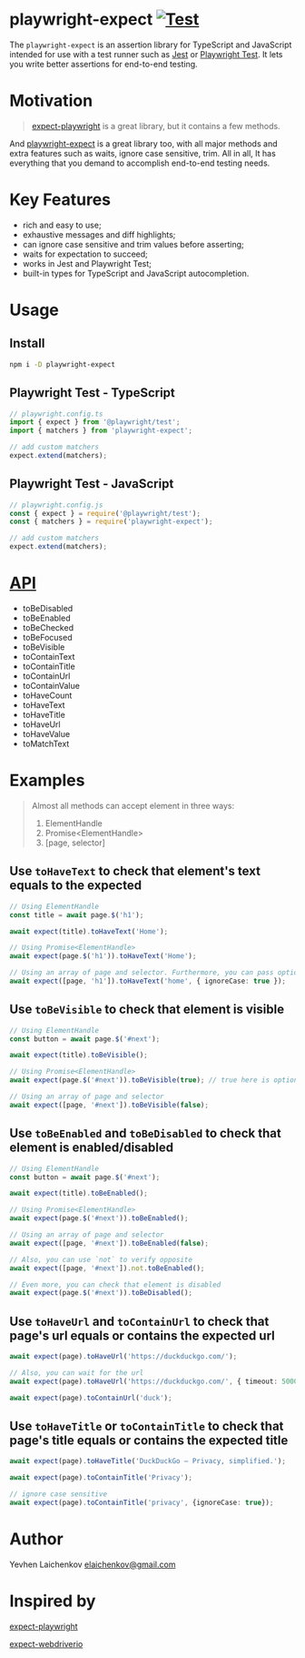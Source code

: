 # playwright-expect [![Test](https://github.com/elaichenkov/playwright-expect/actions/workflows/tests.yml/badge.svg)](https://github.com/elaichenkov/playwright-expect/actions/workflows/tests.yml)

The `playwright-expect` is an assertion library for TypeScript and JavaScript intended for use with a test runner such as [Jest](https://jestjs.io/) or [Playwright Test](https://playwright.dev/). It lets you write better assertions for end-to-end testing.

# Motivation
> [expect-playwright](https://github.com/playwright-community/expect-playwright) is a great library, but it contains a few methods.

And [playwright-expect](https://github.com/elaichenkov/playwright-expect) is a great library too, with all major methods and extra features such as waits, ignore case sensitive, trim. All in all, It has everything that you demand to accomplish end-to-end testing needs.

# Key Features
* rich and easy to use;
* exhaustive messages and diff highlights;
* can ignore case sensitive and trim values before asserting;
* waits for expectation to succeed;
* works in Jest and Playwright Test;
* built-in types for TypeScript and JavaScript autocompletion.

# Usage

## Install
```sh
npm i -D playwright-expect
```
## Playwright Test - TypeScript
```typescript
// playwright.config.ts
import { expect } from '@playwright/test';
import { matchers } from 'playwright-expect';

// add custom matchers
expect.extend(matchers);
```
## Playwright Test - JavaScript
```typescript
// playwright.config.js
const { expect } = require('@playwright/test');
const { matchers } = require('playwright-expect');

// add custom matchers
expect.extend(matchers);
```


# [API]()
* toBeDisabled
* toBeEnabled
* toBeChecked
* toBeFocused
* toBeVisible
* toContainText
* toContainTitle
* toContainUrl
* toContainValue
* toHaveCount
* toHaveText
* toHaveTitle
* toHaveUrl
* toHaveValue
* toMatchText

# Examples

> Almost all methods can accept element in three ways:
> 1. ElementHandle
> 2. Promise\<ElementHandle>
> 3. [page, selector]
## Use `toHaveText` to check that element's text equals to the expected

```typescript
// Using ElementHandle
const title = await page.$('h1');

await expect(title).toHaveText('Home');

// Using Promise<ElementHandle>
await expect(page.$('h1')).toHaveText('Home');

// Using an array of page and selector. Furthermore, you can pass options such as ignoreCase and trim
await expect([page, 'h1']).toHaveText('home', { ignoreCase: true });
```
## Use `toBeVisible` to check that element is visible
```typescript
// Using ElementHandle
const button = await page.$('#next');

await expect(title).toBeVisible();

// Using Promise<ElementHandle>
await expect(page.$('#next')).toBeVisible(true); // true here is optional

// Using an array of page and selector
await expect([page, '#next']).toBeVisible(false);
```


## Use `toBeEnabled` and `toBeDisabled` to check that element is enabled/disabled

```typescript
// Using ElementHandle
const button = await page.$('#next');

await expect(title).toBeEnabled();

// Using Promise<ElementHandle>
await expect(page.$('#next')).toBeEnabled();

// Using an array of page and selector
await expect([page, '#next']).toBeEnabled(false);

// Also, you can use `not` to verify opposite
await expect([page, '#next']).not.toBeEnabled();

// Even more, you can check that element is disabled
await expect(page.$('#next')).toBeDisabled();
```

## Use `toHaveUrl` and `toContainUrl` to check that page's url equals or contains the expected url
```typescript
await expect(page).toHaveUrl('https://duckduckgo.com/');

// Also, you can wait for the url
await expect(page).toHaveUrl('https://duckduckgo.com/', { timeout: 5000 });

await expect(page).toContainUrl('duck');
```
## Use `toHaveTitle` or `toContainTitle` to check that page's title equals or contains the expected title

```typescript
await expect(page).toHaveTitle('DuckDuckGo — Privacy, simplified.');

await expect(page).toContainTitle('Privacy');

// ignore case sensitive
await expect(page).toContainTitle('privacy', {ignoreCase: true});
```
# Author
Yevhen Laichenkov <elaichenkov@gmail.com>
# Inspired by
[expect-playwright](https://github.com/playwright-community/expect-playwright)

[expect-webdriverio](https://github.com/webdriverio/expect-webdriverio)
